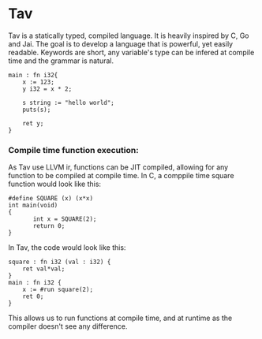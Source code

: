 # Tav

Tav is a statically typed, compiled language. It is heavily inspired by C, Go and Jai. The goal is to develop a language that is powerful, yet easily readable.  Keywords are short, any variable's type can be infered at compile time and the grammar is natural.

	main : fn i32{
		x := 123;
		y i32 = x * 2;
		
		s string := "hello world";
		puts(s);
		
		ret y;
	}

### Compile time function execution:
As Tav use LLVM ir, functions can be JIT compiled, allowing for any function to be compiled at compile time.
In C, a comppile time square function would look like this:
	
	#define SQUARE (x) (x*x)
	int main(void)
	{
	       int x = SQUARE(2);
	       return 0;
	}
In Tav, the code would look like this:
	
	square : fn i32 (val : i32) {
		ret val*val;
	}
	main : fn i32 {
		x := #run square(2);
		ret 0;
	} 
This allows us to run functions at compile time, and at runtime as the compiler doesn't see any difference.
